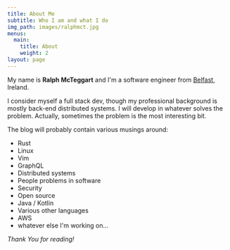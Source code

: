 ```yaml
---
title: About Me
subtitle: Who I am and what I do
img_path: images/ralphmct.jpg
menus:
  main:
    title: About
    weight: 2
layout: page
---
```


My name is **Ralph McTeggart** and I'm a software engineer from [Belfast](https://en.wikipedia.org/wiki/Belfast), Ireland. 

I consider myself a full stack dev, though my professional background is mostly back-end distributed systems. I will develop in whatever solves the problem. Actually, sometimes the problem is the most interesting bit. 

The blog will probably contain various musings around:

+ Rust
+ Linux
+ Vim
+ GraphQL
+ Distributed systems
+ People problems in software
+ Security
+ Open source
+ Java / Kotlin
+ Various other languages
+ AWS
+ whatever else I'm working on...

*Thank You for reading!*
